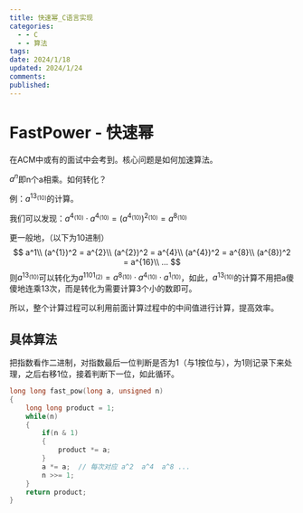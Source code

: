 ```yaml
---
title: 快速幂_C语言实现
categories:
  - - C
  - - 算法
tags: 
date: 2024/1/18
updated: 2024/1/24
comments: 
published:
---
```

# FastPower - 快速幂

在ACM中或有的面试中会考到。核心问题是如何加速算法。

$a^n$即n个a相乘。如何转化？

例：$a^{13_{(10)}}$的计算。

我们可以发现：$a^{4_{(10)}}\cdot a^{4_{(10)}} = (a^{4_{(10)}})^{2_{(10)}} = a^{8_{(10)}}$

更一般地，（以下为10进制）
$$
a^1\\
(a^{1})^2 = a^{2}\\
(a^{2})^2 = a^{4}\\
(a^{4})^2 = a^{8}\\
(a^{8})^2 = a^{16}\\
...
$$
则$a^{13_{(10)}}$可以转化为$a^{1101_{(2)}} = a^{8_{(10)}}\cdot a^{4_{(10)}}\cdot a^{1_{(10)}}$，如此，$a^{13_{(10)}}$的计算不用把a傻傻地连乘13次，而是转化为需要计算3个小的数即可。

所以，整个计算过程可以利用前面计算过程中的中间值进行计算，提高效率。

## 具体算法

把指数看作二进制，对指数最后一位判断是否为1（与1按位与），为1则记录下来处理，之后右移1位，接着判断下一位，如此循环。

```c
long long fast_pow(long a, unsigned n)
{
    long long product = 1;
    while(n)
    {
        if(n & 1)
        {
            product *= a;
        }
        a *= a;  // 每次对应 a^2  a^4  a^8 ...
        n >>= 1;
    }
    return product;
}
```

